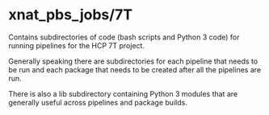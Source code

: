# xnat_pbs_jobs/7T

Contains subdirectories of code (bash scripts and Python 3 code) for running
pipelines for the HCP 7T project.

Generally speaking there are subdirectories for each pipeline that needs 
to be run and each package that needs to be created after all the pipelines
are run.

There is also a lib subdirectory containing Python 3 modules that are generally
useful across pipelines and package builds.

